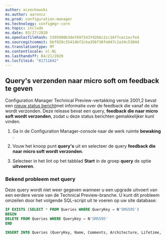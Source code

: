 ```yaml
---
author: aczechowski
ms.author: aaroncz
ms.prod: configuration-manager
ms.technology: configmgr-core
ms.topic: include
ms.date: 03/27/2020
ms.openlocfilehash: 5305900b3de76973437d2b6c2cc16ffcec1ecfe4
ms.sourcegitcommit: bbf820c35414bf2cba356f30fe047c1a34c5384d
ms.translationtype: MT
ms.contentlocale: nl-NL
ms.lasthandoff: 04/21/2020
ms.locfileid: "81711642"
---
```

## <a name="query-for-feedback-sent-to-microsoft"></a><a name="bkmk_smile"></a>Query's verzenden naar micro soft om feedback te geven

<!--6488450-->

Configuration Manager Technical Preview-vertakking versie 2001,2 bevat een [nieuw status bericht](../../technical-preview-2001-2.md#bkmk_sendsmile)met informatie over de feedback die vanaf de site wordt verzonden. Deze release bevat een query, **feedback die naar micro soft wordt verzonden**, zodat u deze status berichten gemakkelijker kunt vinden.

1. Ga in de Configuration Manager-console naar de werk ruimte **bewaking** .

1. Vouw het knoop punt **query's** uit en selecteer de query **feedback die naar micro soft wordt verzonden**.

1. Selecteer in het lint op het tabblad **Start** in de groep **query** de optie **uitvoeren**.

### <a name="known-issue-with-query"></a>Bekend probleem met query

Deze query wordt niet weer gegeven wanneer u een upgrade uitvoert van een eerdere versie van de Technical Preview-branche. U kunt dit probleem omzeilen door het volgende SQL-script uit te voeren op uw site database:

```sql
IF EXISTS (SELECT * FROM Queries WHERE QueryKey = N'SMS595')
BEGIN
DELETE FROM Queries WHERE QueryKey = N'SMS595'
END

INSERT INTO Queries (QueryKey, Name, Comments, Architecture, Lifetime, WQL) VALUES ('SMS595', N'Feedback sent to Microsoft', N'Configuration Manager feedback sent to Microsoft for this hierarchy.', 'SMS_StatusMessage', 1, 'select stat.*, ins.*, att1.*, stat.Time from  SMS_StatusMessage as stat left join SMS_StatMsgInsStrings as ins on ins.RecordID = stat.RecordID left join SMS_StatMsgAttributes as att1 on att1.RecordID = stat.RecordID where stat.Time >= ##PRM:SMS_StatusMessage.Time## and (stat.MessageID = 53900 or stat.MessageID = 53901) order by stat.Time DESC')
```
